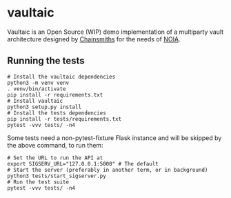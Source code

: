 # vaultaic

Vaultaic is an Open Source (WIP) demo implementation of a multiparty vault
architecture designed by [Chainsmiths](http://chainsmiths.com) for the needs of
[NOIA](http://www.noiacapital.com/).

## Running the tests

```
# Install the vaultaic dependencies
python3 -m venv venv
. venv/bin/activate
pip install -r requirements.txt
# Install vaultaic
python3 setup.py install
# Install the tests dependencies
pip install -r tests/requirements.txt
pytest -vvv tests/ -n4
```

Some tests need a non-pytest-fixture Flask instance and will be skipped by the
above command, to run them:
```
# Set the URL to run the API at
export SIGSERV_URL="127.0.0.1:5000" # The default
# Start the server (preferably in another term, or in background)
python3 tests/start_sigserver.py
# Run the test suite
pytest -vvv tests/ -n4
```
